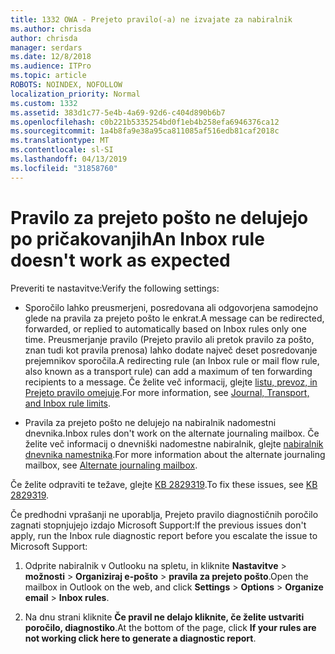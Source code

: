```yaml
---
title: 1332 OWA - Prejeto pravilo(-a) ne izvajate za nabiralnik
ms.author: chrisda
author: chrisda
manager: serdars
ms.date: 12/8/2018
ms.audience: ITPro
ms.topic: article
ROBOTS: NOINDEX, NOFOLLOW
localization_priority: Normal
ms.custom: 1332
ms.assetid: 383d1c77-5e4b-4a69-92d6-c404d890b6b7
ms.openlocfilehash: c0b221b5335254bd0f1eb4b258efa6946376ca12
ms.sourcegitcommit: 1a4b8fa9e38a95ca811085af516edb81caf2018c
ms.translationtype: MT
ms.contentlocale: sl-SI
ms.lasthandoff: 04/13/2019
ms.locfileid: "31858760"
---
```

# <a name="an-inbox-rule-doesnt-work-as-expected"></a><span data-ttu-id="00143-102">Pravilo za prejeto pošto ne delujejo po pričakovanjih</span><span class="sxs-lookup"><span data-stu-id="00143-102">An Inbox rule doesn't work as expected</span></span>

<span data-ttu-id="00143-103">Preveriti te nastavitve:</span><span class="sxs-lookup"><span data-stu-id="00143-103">Verify the following settings:</span></span>

- <span data-ttu-id="00143-104">Sporočilo lahko preusmerjeni, posredovana ali odgovorjena samodejno glede na pravila za prejeto pošto le enkrat.</span><span class="sxs-lookup"><span data-stu-id="00143-104">A message can be redirected, forwarded, or replied to automatically based on Inbox rules only one time.</span></span> <span data-ttu-id="00143-105">Preusmerjanje pravilo (Prejeto pravilo ali pretok pravilo za pošto, znan tudi kot pravila prenosa) lahko dodate največ deset posredovanje prejemnikov sporočila.</span><span class="sxs-lookup"><span data-stu-id="00143-105">A redirecting rule (an Inbox rule or mail flow rule, also known as a transport rule) can add a maximum of ten forwarding recipients to a message.</span></span> <span data-ttu-id="00143-106">Če želite več informacij, glejte [listu, prevoz, in Prejeto pravilo omejuje](https://docs.microsoft.com/office365/servicedescriptions/exchange-online-service-description/exchange-online-limits).</span><span class="sxs-lookup"><span data-stu-id="00143-106">For more information, see [Journal, Transport, and Inbox rule limits](https://docs.microsoft.com/office365/servicedescriptions/exchange-online-service-description/exchange-online-limits).</span></span>

- <span data-ttu-id="00143-107">Pravila za prejeto pošto ne delujejo na nabiralnik nadomestni dnevnika.</span><span class="sxs-lookup"><span data-stu-id="00143-107">Inbox rules don't work on the alternate journaling mailbox.</span></span> <span data-ttu-id="00143-108">Če želite več informacij o dnevniški nadomestne nabiralnik, glejte [nabiralnik dnevnika namestnika](https://docs.microsoft.com/Exchange/security-and-compliance/journaling/journaling#alternate-journaling-mailbox).</span><span class="sxs-lookup"><span data-stu-id="00143-108">For more information about the alternate journaling mailbox, see [Alternate journaling mailbox](https://docs.microsoft.com/Exchange/security-and-compliance/journaling/journaling#alternate-journaling-mailbox).</span></span>

<span data-ttu-id="00143-109">Če želite odpraviti te težave, glejte [KB 2829319](https://support.microsoft.com/kb/2829319).</span><span class="sxs-lookup"><span data-stu-id="00143-109">To fix these issues, see [KB 2829319](https://support.microsoft.com/kb/2829319).</span></span>

<span data-ttu-id="00143-110">Če predhodni vprašanji ne uporablja, Prejeto pravilo diagnostičnih poročilo zagnati stopnjujejo izdajo Microsoft Support:</span><span class="sxs-lookup"><span data-stu-id="00143-110">If the previous issues don't apply, run the Inbox rule diagnostic report before you escalate the issue to Microsoft Support:</span></span>

1. <span data-ttu-id="00143-111">Odprite nabiralnik v Outlooku na spletu, in kliknite **Nastavitve** \> **možnosti** \> **Organiziraj e-pošto** \> **pravila za prejeto pošto**.</span><span class="sxs-lookup"><span data-stu-id="00143-111">Open the mailbox in Outlook on the web, and click **Settings** \> **Options** \> **Organize email** \> **Inbox rules**.</span></span>

2. <span data-ttu-id="00143-112">Na dnu strani kliknite **Če pravil ne delajo kliknite, če želite ustvariti poročilo, diagnostiko**.</span><span class="sxs-lookup"><span data-stu-id="00143-112">At the bottom of the page, click **If your rules are not working click here to generate a diagnostic report**.</span></span>
